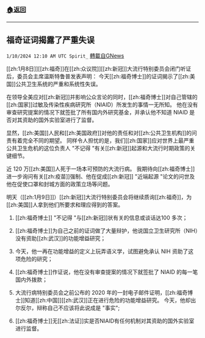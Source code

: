 ###  [:house:返回](README.md)
---


## 福奇证词揭露了严重失误
`1/10/2024 12:10 AM UTC Spirit_` [轉載自GNews](https://gnews.org/articles/2202506)


[[zh:1月8日]][[zh:福奇]]在[[zh:众议院]][[zh:新冠]]大流行特别委员会闭门听证后，委员会主席温斯特鲁普发表声明： 今天[[zh:福奇博士]]的证词揭示了[[zh:美国]]公共卫生系统的严重和系统性失误。

在领导全美应对[[zh:新冠]]并影响公众言论的同时，[[zh:福奇博士]]对自己管辖的[[zh:国家]]过敏及传染性疾病研究所（NIAID）所发生的事情一无所知。 他在没有审查研究提案的情况下就签批了所有国内外研究基金，并承认他不知道 NIAID 是否对其资助的国外实验室进行了监督。

 显然，[[zh:美国]]人民和[[zh:美国政府]]对他的责任和对[[zh:公共卫生机构]]的问责有着完全不同的期望。 同样令人担忧的是，我们[[zh:国家]]应对世界上最严重公共卫生危机的这位负责人 "不记得 "有关[[zh:新冠]]起源和大流行时期政策的关键细节。

近 120 万[[zh:美国]]人死于一场本可预防的大流行病。 我期待向[[zh:福奇博士]]进一步询问有关[[zh:疫苗]]强制、他在促成[[zh:新冠]] "近端起源 "论文的问世及他在促使口罩和封城方面的政策立场等问题。

 明天（[[zh:1月9日]]）[[zh:新冠]]大流行特别委员会将继续质询[[zh:福奇]]，为[[zh:美国]]人拿到他们所要求和理应得到的答案。

1. [[zh:福奇博士]] "不记得 "与[[zh:新冠]]状有关的信息或谈话达100 多次；

2. [[zh:福奇博士]]为自己之前的证词做了大量辩护，他说国立卫生研究所（NIH）没有资助[[zh:武汉]]的功能增益研究；

3. 今天，他一再在功能增益的定义上玩弄语义学，试图避免承认 NIH 资助了这项危险的研究；

4. [[zh:福奇博士]]作证说，他在没有审查提案的情况下就签批了 NIAID 的每一笔国内外拨款；

5. 大流行病特别委员会之前公布的 2020 年的一封电子邮件证明，[[zh:福奇博士]]知道[[zh:中国]][[zh:武汉]]正在进行危险的功能增益研究。 今天，他却出尔反尔，辩称自己不应该将此说成是 "事实"; 

6. [[zh:福奇博士]]无[[zh:法证]]实是否NIAID有任何机制对其资助的国外实验室进行监督。


